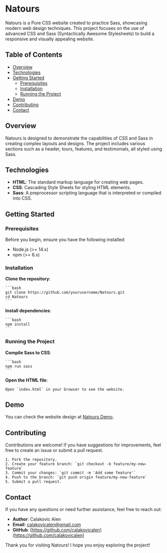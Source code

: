 # Natours

Natours is a Pure CSS website created to practice Sass, showcasing modern web design techniques. This project focuses on the use of advanced CSS and Sass (Syntactically Awesome Stylesheets) to build a responsive and visually appealing website.

## Table of Contents

- [Overview](#overview)
- [Technologies](#technologies)
- [Getting Started](#getting-started)
  - [Prerequisites](#prerequisites)
  - [Installation](#installation)
  - [Running the Project](#running-the-project)
- [Demo](#demo)
- [Contributing](#contributing)
- [Contact](#contact)

## Overview

Natours is designed to demonstrate the capabilities of CSS and Sass in creating complex layouts and designs. The project includes various sections such as a header, tours, features, and testimonials, all styled using Sass.

## Technologies

- **HTML**: The standard markup language for creating web pages.
- **CSS**: Cascading Style Sheets for styling HTML elements.
- **Sass**: A preprocessor scripting language that is interpreted or compiled into CSS.

## Getting Started

### Prerequisites

Before you begin, ensure you have the following installed:

- Node.js (>= 14.x)
- npm (>= 6.x)

### Installation

**Clone the repository**:

    ```bash
    git clone https://github.com/yourusername/Natours.git
    cd Natours
    ```

**Install dependencies**:

    ```bash
    npm install
    ```

### Running the Project

**Compile Sass to CSS**:

    ```bash
    npm run sass
    ```

**Open the HTML file**:

    Open `index.html` in your browser to see the website.

## Demo

You can check the website design at [Natours Demo](https://alen-natours.netlify.app/).

## Contributing

Contributions are welcome! If you have suggestions for improvements, feel free to create an issue or submit a pull request.

    1. Fork the repository.
    2. Create your feature branch: `git checkout -b feature/my-new-feature`
    3. Commit your changes: `git commit -m 'Add some feature'`
    4. Push to the branch: `git push origin feature/my-new-feature`
    5. Submit a pull request.

## Contact

If you have any questions or need further assistance, feel free to reach out:

- **Author**: Calakovic Alen
- **Email**: calakovicalen@gmail.com
- **GitHub**: [https://github.com/calakovicalen](https://github.com/calakovicalen)

Thank you for visiting Natours! I hope you enjoy exploring the project!
